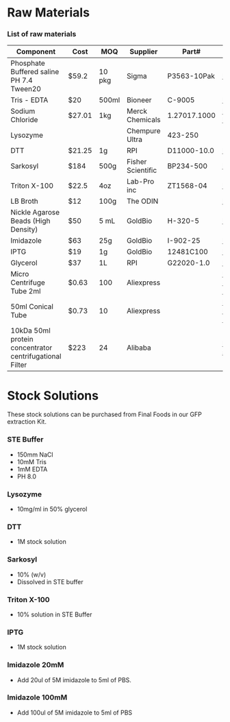 # Raw Materials
### List of raw materials

|Component                                              |Cost |MOQ   |Supplier          |Part#       |Link to purchase                                                                                                                                                                                                                                                                               |
|-------------------------------------------------------|-----|------|------------------|------------|-----------------------------------------------------------------------------------------------------------------------------------------------------------------------------------------------------------------------------------------------------------------------------------------------|
|Phosphate Buffered saline PH 7.4 Tween20               |$59.2 |10 pkg|Sigma             |P3563-10Pak |https://www.sigmaaldrich.com/catalog/product/sigma/p3563?lang=en&region=US                                                                                                                                                                                                                     |
|Tris - EDTA                                            |$20   |500ml |Bioneer           |C-9005      |https://eng.bioneer.com/20-c-9005.html                                                                                                                                                                                                                                                         |
|Sodium Chloride                                        |$27.01|1kg   |Merck Chemicals   |1.27017.1000|https://www.sigmaaldrich.com/catalog/product/mm/106400?lang=en&region=US&gclid=CjwKCAiAi_D_BRApEiwASslbJ9KhqVTZ56_WjkHKMoyIo06dzetsNoMVRTLJyXhPmafgGY4nGxFGOBoCVHEQAvD_BwE                                                                                                                     |
|Lysozyme                                               |     |      |Chempure Ultra    |423-250     |                                                                                                                                                                                                                                                                                               |
|DTT                                                    |$21.25|1g    |RPI               |D11000-10.0 |https://www.rpicorp.com/products/biochemicals/biochemical-reagents/dtt-1-g.html                                                                                                                                                                                                                |
|Sarkosyl                                               |$184  |500g  |Fisher Scientific |BP234-500   |https://www.fishersci.com/shop/products/sarkosyl-fisher-bioreagents/BP234500                                                                                                                                                                                                                   |
|Triton X-100                                           |$22.5 |4oz   |Lab-Pro inc       |ZT1568-04   |https://labproinc.com/products/triton-x-100-tech-4oz?variant=36070329516193                                                                                                                                                                                                                    |
|LB Broth                                               |$12   |100g  |The ODIN          |            |https://www.the-odin.com/lb-powdered-media/                                                                                                                                                                                                                                                    |
|Nickle Agarose Beads (High Density)                    |$50   |5 mL  |GoldBio           |H-320-5     |https://www.goldbio.com/product/1650/nickel-agarose-beads-high-density                                                                                                                                                                                                                         |
|Imidazole                                              |$63   |25g   |GoldBio           |I-902-25    |https://www.goldbio.com/product/imidazole-recrystallized                                                                                                                                                                                                                                       |
|IPTG                                                   |$19   |1g    |GoldBio           |12481C100   |https://www.goldbio.com/product/1379/iptg                                                                                                                                                                                                                                                      |
|Glycerol                                               |$37   |1L    |RPI               |G22020-1.0  |https://www.rpicorp.com/products/biochemicals/biochemical-reagents/glycerol-1-l.html                                                                                                                                                                                                           |
|Micro Centrifuge Tube 2ml                              |$0.63 |100   |Aliexpress        |            |https://www.aliexpress.com/item/10000246087800.html?spm=a2g0o.productlist.0.0.d1394e4fQXEAA3&algo_pvid=e646add8-027a-4595-80df-44a894841365&algo_expid=e646add8-027a-4595-80df-44a894841365-21&btsid=0bb0622d16104047422502248ea274&ws_ab_test=searchweb0_0,searchweb201602_,searchweb201603_  |
|50ml Conical Tube                                      |$0.73 |10    |Aliexpress        |            |https://www.aliexpress.com/item/1005001609825314.html?spm=a2g0o.productlist.0.0.ee334424rPOGyx&algo_pvid=a11d21d2-ae89-4c79-b11e-32fedf250a07&algo_expid=a11d21d2-ae89-4c79-b11e-32fedf250a07-23&btsid=0b0a556116104049337172277eb0b3&ws_ab_test=searchweb0_0,searchweb201602_,searchweb201603_|
|10kDa 50ml protein concentrator centrifugational Filter|$223  |24    |Alibaba           |            |https://www.alibaba.com/product-detail/5kda-10kda-30KDA-PES-15ml-50ml_62313221233.html?spm=a2700.galleryofferlist.normal_offer.d_title.d02270cf8pgJMW                                                                                                                                          |
# Stock Solutions

These stock solutions can be purchased from Final Foods in our GFP extraction Kit. 

### STE Buffer
- 150mm NaCl
- 10mM Tris
- 1mM EDTA
- PH 8.0

### Lysozyme
- 10mg/ml in 50% glycerol

### DTT
- 1M stock solution

### Sarkosyl
- 10% (w/v)
- Dissolved in STE buffer

### Triton X-100
- 10% solution in STE Buffer

### IPTG
- 1M stock solution

### Imidazole 20mM
- Add 20ul of 5M imidazole to 5ml of PBS.

### Imidazole 100mM
- Add 100ul of 5M imidazole to 5ml of PBS

